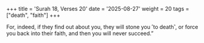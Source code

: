 +++
title = 'Surah 18, Verses 20'
date = '2025-08-27'
weight = 20
tags = ["death", "faith"]
+++

For, indeed, if they find out about you, they will stone you ˹to death˺, or force you back into their faith, and then you will never succeed.”